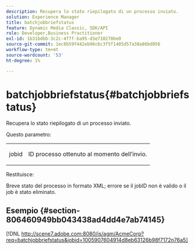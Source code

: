 ```yaml
---
description: Recupera lo stato riepilogato di un processo inviato.
solution: Experience Manager
title: batchjobbriefstatus
feature: Dynamic Media Classic, SDK/API
role: Developer,Business Practitioner
exl-id: 1b31bdbb-3c2c-4f7f-ba95-d3e710270be0
source-git-commit: 1ec8b59f442eb96c6c3f5f1405d57a38a86bd056
workflow-type: tm+mt
source-wordcount: '53'
ht-degree: 1%

---
```


# batchjobbriefstatus{#batchjobbriefstatus}

Recupera lo stato riepilogato di un processo inviato.

Questo parametro:

<table id="simpletable_86E581DBB352479CB4CB531434D91E83"> 
 <tr class="strow"> 
  <td class="stentry"> <p> <span class="codeph"> jobid  </span> </p> </td> 
  <td class="stentry"> <p>ID processo ottenuto al momento dell’invio. </p> </td> 
 </tr> 
</table>

Restituisce:

Breve stato del processo in formato XML; errore se il jobID non è valido o il job è stato eliminato.

## Esempio {#section-806460949bb043438ad4dd4e7ab74145}

[!DNL http://scene7.adobe.com:8080/is/agm/AcmeCorp?req=batchjobbriefstatus&jobid=1005907604914d8eb63126b98f7172n76a5]
